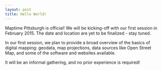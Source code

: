 ```yaml
---
layout: post
title: Hello World!
---
```


Maptime Pittsburgh is official! We will be kicking-off with our first session in February 2015. The date and location are yet to be finalized - stay tuned.

In our first session, we plan to provide a broad overview of the basics of digital mapping: geodata, map projections, data sources like Open Street Map, and some of the software and websites available.

It will be an informal gathering, and no prior experience is required! 